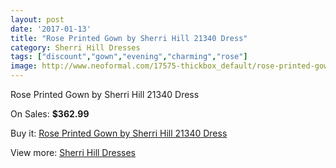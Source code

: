 ```yaml
---
layout: post
date: '2017-01-13'
title: "Rose Printed Gown by Sherri Hill 21340 Dress"
category: Sherri Hill Dresses
tags: ["discount","gown","evening","charming","rose"]
image: http://www.neoformal.com/17575-thickbox_default/rose-printed-gown-by-sherri-hill-21340-dress.jpg
---
```

Rose Printed Gown by Sherri Hill 21340 Dress

On Sales: **$362.99**
<a href="https://www.neoformal.com/en/sherri-hill-dresses-2014/5735-rose-printed-gown-by-sherri-hill-21340-dress.html"><amp-img layout="responsive" width="600" height="600" src="//www.neoformal.com/17575-thickbox_default/rose-printed-gown-by-sherri-hill-21340-dress.jpg" alt="Rose Printed Gown by Sherri Hill 21340 Dress 0" /></a>
<a href="https://www.neoformal.com/en/sherri-hill-dresses-2014/5735-rose-printed-gown-by-sherri-hill-21340-dress.html"><amp-img layout="responsive" width="600" height="600" src="//www.neoformal.com/17576-thickbox_default/rose-printed-gown-by-sherri-hill-21340-dress.jpg" alt="Rose Printed Gown by Sherri Hill 21340 Dress 1" /></a>
<a href="https://www.neoformal.com/en/sherri-hill-dresses-2014/5735-rose-printed-gown-by-sherri-hill-21340-dress.html"><amp-img layout="responsive" width="600" height="600" src="//www.neoformal.com/17577-thickbox_default/rose-printed-gown-by-sherri-hill-21340-dress.jpg" alt="Rose Printed Gown by Sherri Hill 21340 Dress 2" /></a>
<a href="https://www.neoformal.com/en/sherri-hill-dresses-2014/5735-rose-printed-gown-by-sherri-hill-21340-dress.html"><amp-img layout="responsive" width="600" height="600" src="//www.neoformal.com/17578-thickbox_default/rose-printed-gown-by-sherri-hill-21340-dress.jpg" alt="Rose Printed Gown by Sherri Hill 21340 Dress 3" /></a>
<a href="https://www.neoformal.com/en/sherri-hill-dresses-2014/5735-rose-printed-gown-by-sherri-hill-21340-dress.html"><amp-img layout="responsive" width="600" height="600" src="//www.neoformal.com/25099-thickbox_default/rose-printed-gown-by-sherri-hill-21340-dress.jpg" alt="Rose Printed Gown by Sherri Hill 21340 Dress 4" /></a>

Buy it: [Rose Printed Gown by Sherri Hill 21340 Dress](https://www.neoformal.com/en/sherri-hill-dresses-2014/5735-rose-printed-gown-by-sherri-hill-21340-dress.html "Rose Printed Gown by Sherri Hill 21340 Dress")

View more: [Sherri Hill Dresses](https://www.neoformal.com/en/73-sherri-hill-dresses-2014 "Sherri Hill Dresses")